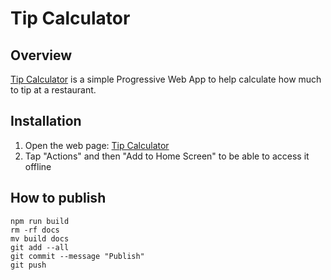 # Tip Calculator

## Overview

[Tip Calculator](https://namefilip.github.io/tip-calculator/) is a simple Progressive Web App to help calculate how much to tip at a restaurant.

## Installation
1. Open the web page: [Tip Calculator](https://namefilip.github.io/tip-calculator/)
2. Tap "Actions" and then "Add to Home Screen" to be able to access it offline

## How to publish

```
npm run build
rm -rf docs
mv build docs
git add --all
git commit --message "Publish"
git push
```
